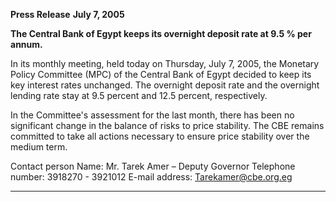 **Press Release**
**July 7, 2005**

**The Central Bank of Egypt keeps its overnight deposit rate at 9.5 % per annum.**

In its monthly meeting, held today on Thursday, July 7, 2005, the Monetary Policy
Committee (MPC) of the Central Bank of Egypt decided to keep its key interest rates
unchanged. The overnight deposit rate and the overnight lending rate stay at 9.5
percent and 12.5 percent, respectively.

In the Committee's assessment for the last month, there has been no significant
change in the balance of risks to price stability. The CBE remains committed to take
all actions necessary to ensure price stability over the medium term.

Contact person
Name: Mr. Tarek Amer – Deputy Governor
Telephone number: 3918270 - 3921012
E-mail address: Tarekamer@cbe.org.eg


-----

